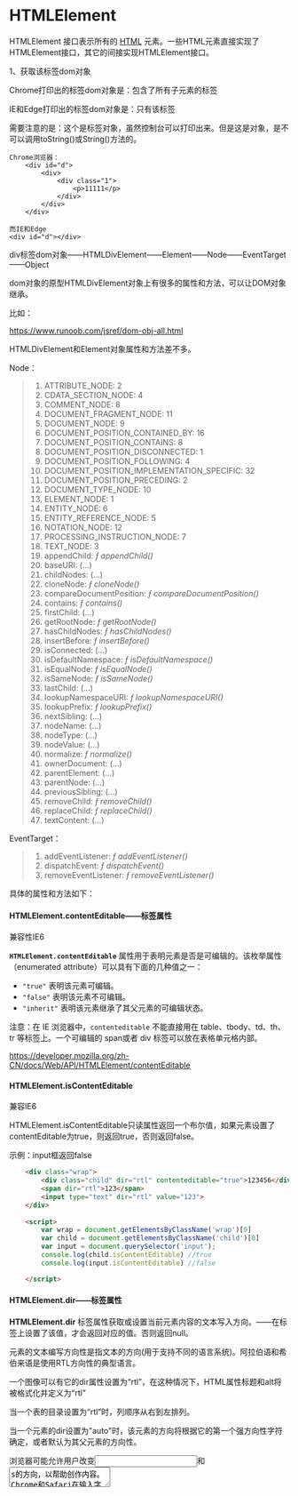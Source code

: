 # HTMLElement

HTMLElement 接口表示所有的 [HTML](https://developer.mozilla.org/en-US/docs/Web/HTML) 元素。一些HTML元素直接实现了HTMLElement接口，其它的间接实现HTMLElement接口。

1、获取该标签dom对象

Chrome打印出的标签dom对象是：包含了所有子元素的标签

IE和Edge打印出的标签dom对象是：只有该标签

需要注意的是：这个是标签对象，虽然控制台可以打印出来。但是这是对象，是不可以调用toString()或String()方法的。

```
Chrome浏览器：
	<div id="d">
        <div>
            <div class="1">
                <p>11111</p>
            </div>
        </div>
    </div>
    
而IE和Edge
<div id="d"></div>
```



div标签dom对象——HTMLDivElement——Element——Node——EventTarget——Object

dom对象的原型HTMLDivElement对象上有很多的属性和方法，可以让DOM对象继承。

比如：

https://www.runoob.com/jsref/dom-obj-all.html

HTMLDivElement和Element对象属性和方法差不多。

Node：

> 1. ATTRIBUTE_NODE: 2
> 2. CDATA_SECTION_NODE: 4
> 3. COMMENT_NODE: 8
> 4. DOCUMENT_FRAGMENT_NODE: 11
> 5. DOCUMENT_NODE: 9
> 6. DOCUMENT_POSITION_CONTAINED_BY: 16
> 7. DOCUMENT_POSITION_CONTAINS: 8
> 8. DOCUMENT_POSITION_DISCONNECTED: 1
> 9. DOCUMENT_POSITION_FOLLOWING: 4
> 10. DOCUMENT_POSITION_IMPLEMENTATION_SPECIFIC: 32
> 11. DOCUMENT_POSITION_PRECEDING: 2
> 12. DOCUMENT_TYPE_NODE: 10
> 13. ELEMENT_NODE: 1
> 14. ENTITY_NODE: 6
> 15. ENTITY_REFERENCE_NODE: 5
> 16. NOTATION_NODE: 12
> 17. PROCESSING_INSTRUCTION_NODE: 7
> 18. TEXT_NODE: 3
> 19. appendChild: *ƒ appendChild()*
> 20. baseURI: (...)
> 21. childNodes: (...)
> 22. cloneNode: *ƒ cloneNode()*
> 23. compareDocumentPosition: *ƒ compareDocumentPosition()*
> 24. contains: *ƒ contains()*
> 25. firstChild: (...)
> 26. getRootNode: *ƒ getRootNode()*
> 27. hasChildNodes: *ƒ hasChildNodes()*
> 28. insertBefore: *ƒ insertBefore()*
> 29. isConnected: (...)
> 30. isDefaultNamespace: *ƒ isDefaultNamespace()*
> 31. isEqualNode: *ƒ isEqualNode()*
> 32. isSameNode: *ƒ isSameNode()*
> 33. lastChild: (...)
> 34. lookupNamespaceURI: *ƒ lookupNamespaceURI()*
> 35. lookupPrefix: *ƒ lookupPrefix()*
> 36. nextSibling: (...)
> 37. nodeName: (...)
> 38. nodeType: (...)
> 39. nodeValue: (...)
> 40. normalize: *ƒ normalize()*
> 41. ownerDocument: (...)
> 42. parentElement: (...)
> 43. parentNode: (...)
> 44. previousSibling: (...)
> 45. removeChild: *ƒ removeChild()*
> 46. replaceChild: *ƒ replaceChild()*
> 47. textContent: (...)

EventTarget：

> 1. addEventListener: *ƒ addEventListener()*
> 2. dispatchEvent: *ƒ dispatchEvent()*
> 3. removeEventListener: *ƒ removeEventListener()*

具体的属性和方法如下：





#### HTMLElement.contentEditable——标签属性

兼容性IE6

**`HTMLElement.contentEditable`** 属性用于表明元素是否是可编辑的。该枚举属性（enumerated attribute）可以具有下面的几种值之一：

- `"true"` 表明该元素可编辑。
- `"false"` 表明该元素不可编辑。
- `"inherit"` 表明该元素继承了其父元素的可编辑状态。

注意：在 IE 浏览器中，`contenteditable` 不能直接用在 table、tbody、td、th、tr 等标签上。一个可编辑的 span或者 div 标签可以放在表格单元格内部。



https://developer.mozilla.org/zh-CN/docs/Web/API/HTMLElement/contentEditable



#### HTMLElement.isContentEditable 

兼容IE6

HTMLElement.isContentEditable只读属性返回一个布尔值，如果元素设置了contentEditable为true，则返回true，否则返回false。

示例：input框返回false

```html
    <div class="wrap">
        <div class="child" dir="rtl" contenteditable="true">123456</div>
        <span dir="rtl">123</span>
        <input type="text" dir="rtl" value="123">
    </div>
      
    <script>
        var wrap = document.getElementsByClassName('wrap')[0]
        var child = document.getElementsByClassName('child')[0]
        var input = document.querySelector('input');
        console.log(child.isContentEditable) //true
        console.log(input.isContentEditable) //false

    </script>
```





#### HTMLElement.dir——标签属性

**HTMLElement.dir**   标签属性获取或设置当前元素内容的文本写入方向。——在标签上设置了该值，才会返回对应的值。否则返回null。

元素的文本编写方向性是指文本的方向(用于支持不同的语言系统)。阿拉伯语和希伯来语是使用RTL方向性的典型语言。

一个图像可以有它的dir属性设置为“rtl”，在这种情况下，HTML属性标题和alt将被格式化并定义为“rtl”

当一个表的目录设置为“rtl”时，列顺序从右到左排列。

当一个元素的dir设置为"auto"时，该元素的方向将根据它的第一个强方向性字符确定，或者默认为其父元素的方向性。

浏览器可能允许用户改变<input>和<textarea>s的方向，以帮助创作内容。Chrome和Safari在输入字段的上下文菜单中提供了一个方向选项，而Internet Explorer和Edge使用组合键Ctrl +左Shift和Ctrl +右Shift。Firefox使用Ctrl/Cmd + Shift + X，但没有更新dir属性值。

语法：

```js
var currentWritingDirection = elementNodeReference.dir;
elementNodeReference.dir = newWritingDirection;
```

dir的可能值是ltr，从左到右，rtl，从右到左，以及auto，用于指定元素的方向必须基于元素的内容确定。

示例：效果内容从右排列

```html
        <div class="child" dir="rtl">123456</div>
        <span dir="rtl">123</span>
        <input type="text" dir="rtl" value="123">
```



https://developer.mozilla.org/en-US/docs/Web/API/HTMLElement/dir



#### HTMLElement.offsetHeight、HMTLElement.offsetWidth

兼容性IE6

**HTMLElement.offsetHeight**仅读属性，返回元素的高，包括padding和border，是一个整数值。

通常，offsetHeight是以像素为单位测量元素的CSS高度，包括任何边框、padding和水平滚动条(如果呈现)。

它不包括伪元素的高度，比如::before或::after。

对于文档主体对象，测量值包括总线性内容高度，而不是元素的CSS高度。扩展到其他线性内容下面的浮动元素将被忽略。

如果元素是隐藏的，比如：通过style.display设置的值为node，那么返回的值是0

上面的例子显示了一个适合窗口的滚动条和偏移量。然而，不可滚动的元素可能有很大的偏移值，比可见内容大得多。这些元素通常包含在可滚动元素中;因此，这些不可滚动的元素可能完全或部分不可见，这取决于可滚动容器的scrollTop设置。

注意：offsetHeight 是由MSIE首先引入的DHTML对象模型的一个属性。它有时被称为元素的物理/图形尺寸，或**元素的边框框高度（border-box）**。



**示例：打印HTMLElement.offsetWidth**

父元素div的border-box

子元素div的border-box

```css
    div.wrap {
        height: 200px;
        width: 200px;
        overflow: auto;
        padding-top: 100px;
        border: 1px solid black;
    }
    div.child {
        height: 100px;
        width: 500px;
        background-image: linear-gradient(45deg, blue, green);
        padding-right: 50px;
        margin-top: 20px;
    }
```



```html
    <div class="wrap">
        <div class="child" dir="rtl" contenteditable="true">123456</div>
    </div>
      
    <script>
        var wrap = document.getElementsByClassName('wrap')[0]
        var child = document.getElementsByClassName('child')[0]
        console.log(child.offsetWidth) //550
        console.log(wrap.offsetWidth) //202

    </script>
```



offsetHeight：https://developer.mozilla.org/en-US/docs/Web/API/HTMLElement/offsetHeight

offsetWidth：https://developer.mozilla.org/en-US/docs/Web/API/HTMLElement/offsetWidth

#### HTMLElement.offsetParent



HTMLElement.offsetParent只读属性返回对最接近(在包含层次结构中最接近)**定位的(具有position属性的元素)**祖先元素的引用。如果没有定位的祖先元素，则返回最近的祖先td、th、table，如果没有祖先表元素则返回body。

https://developer.mozilla.org/en-US/docs/Web/API/HTMLElement/offsetParent

offsetParent是有用的，因为offsetTop和offsetLeft是相对于它的填充边的。



#### HTMLElement.offsetTop

HTMLElement.offsetTop只读属性，返回当前元素的外边框相对于offsetParent节点顶部的内边框的距离。



注意：

如果元素是hidden，他的属性将在Webkit上返回null（元素或者祖先元素的style.display是none）或者 如果元素本身的style.position是fixed

IE9上，这个属性将返回null，如果元素本身的style.position被设置为“fixed”。(使用display:none不会影响此浏览器。)



https://developer.mozilla.org/en-US/docs/Web/API/HTMLElement/innerText



#### HTMLElement.offsetLeft

HTMLElement.offsetLeft是 read-only属性，返回HTMLElement中当前元素的左上角向左偏移的像素数。offsetParent节点。

对于块级元素，offsetTop, offsetLeft, offsetWidth和offsetHeight描述一个元素相对于offsetParent的边框。

然而，对于inline-level元素(如跨度)，可以从一行到下一个包装,offsetTop和offsetLeft描述第一个边界框的位置(使用Element.getClientRects()来获得它的宽度和高度),而offsetWidth和offsetHeight描述边界边界框的尺寸(用Element.getBoundingClientRect()来获得它的位置)。因此，具有offsetLeft、offsetTop、offsetwwidth和offsetHeight的左侧、顶部、宽度和高度的框将不会成为带有换行文本的span的边界框。

返回值：一个整数，表示从相对位置最近的父元素向左的偏移量(以像素为单位)。

https://developer.mozilla.org/en-US/docs/Web/API/HTMLElement/offsetLeft



HTMLElement上的事件属性（GlobalEventHandlers接口提供）

大部分都支持IE9，而很多event对IE的支持不是很好。所以可以使用事件属性。

